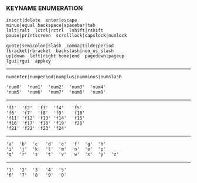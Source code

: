 ### KEYNAME ENUMERATION
```
insert|delete  enter|escape
minus|equal backspace|spacebar|tab
lalt|ralt  lctrl|rctrl  lshift|rshift
pause|printscreen  scrolllock|capslock|numlock
```
```
quote|semicolon|slash  comma|tilde|period
lbracket|rbracket  backslash|non_us_slash
up|down  left|right home|end  pagedown|pageup
lgui|rgui  appkey
```
----------------------------------------------
```
numenter|numperiod|numplus|numminus|numslash
```
```
'num0'  'num1'  'num2'  'num3'  'num4'
'num5'  'num6'  'num7'  'num8'  'num9'
```
----------------------------------------------
```
'f1'  'f2'  'f3'  'f4'   'f5'
'f6'  'f7'  'f8'  'f9'   'f10'
'f11' 'f12' 'f13' 'f14'  'f15'
'f16' 'f17' 'f18' 'f19'  'f20'
'f21' 'f22' 'f23' 'f24'
```
----------------------------------------------
```
'a'  'b'  'c'  'd'  'e'  'f'  'g'  'h'
'i'  'j'  'k'  'l'  'm'  'n'  'o'  'p'
'q'  'r'  's'  't'  'v'  'w'  'x'  'y'  'z'
```
----------------------------------------------
```
'1'  '2'  '3'  '4'  '5'
'6'  '7'  '8'  '9'  '0'
```
